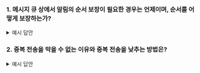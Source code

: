 ### 1. 메시지 큐 상에서 알림의 순서 보장이 필요한 경우는 언제이며, 순서를 어떻게 보장하는가?

<details>
<summary> 예시 답안 </summary><br>

**[ 필요한 경우 ]**

- 단계별 워크플로우 알림) 주문 접수 → 결제 완료 → 배송 시작 → 배송 완료와 같이 서로 의존적인 이벤트를 순차적으로 전달해야 하는 경우
- 인증·보안 흐름) OTP(일회용 비밀번호) 발송 → 사용자 입력 → 검증 결과 안내 과정에서 OTP 메시지가 검증 결과 메일보다 늦게 도착하면 사용자 경험이 깨짐
- 실시간 채팅·협업 알림) 메시지 순서가 뒤바뀌면 대화 문맥이 혼란스러워지고, 메시지 삭제나 수정 알림이 원본보다 먼저 도착하면 부자연스러워짐

**[ 순서를 보장하는 방법 ]**

1. 파티셔닝 전략
Kafka 같은 분산 스트리밍 플랫폼을 사용해, userId 또는 eventType 단위로 단일 파티션을 할당하면, 한 파티션 내에서는 순서 보장이 됨 (컨슈머의 폴링)

2. 타임스탬프 & 시퀀스 번호
페이로드에 타임스탬프(createdAt)와 시퀀스 번호(sequenceId)를 담아, 클라이언트에서 최종 정렬하거나 로그로 검증할 수 있게 합니다.


</details>

### 2. 중복 전송을 막을 수 없는 이유와 중복 전송을 낮추는 방법은?

<details>
<summary> 예시 답안 </summary><br>

**[ 중복 전송을 막을 수 없는 이유 ]**

- 네트워크 오류나 타임아웃이 발생하면, 전송 성공 여부를 확실히 알 수 없기 때문에 클라이언트는 메시지를 재전송해야함
- 이때 실제로는 첫 전송이 성공했는데 응답이 유실되면, 재전송된 메시지가 중복으로 수신될 수밖에 없음

**[ 중복 전송을 낮추는 방법 ]**

Idempotency Key 사용)
메시지마다 고유 eventId를 부여하고, 수신 측(또는 송신 로그)에 기록된 ID를 체크해서 중복 처리 차단

</details>
